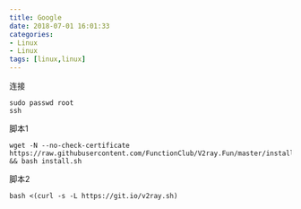 ```yaml
---
title: Google
date: 2018-07-01 16:01:33
categories: 
- Linux 
- Linux
tags: [linux,linux]
---
```



连接

```
sudo passwd root
ssh
```

脚本1

```
wget -N --no-check-certificate https://raw.githubusercontent.com/FunctionClub/V2ray.Fun/master/install.sh && bash install.sh
```

脚本2

```
bash <(curl -s -L https://git.io/v2ray.sh)
```

